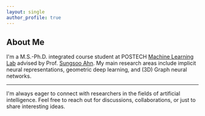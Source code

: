 ```yaml
---
layout: single
author_profile: true
---
```


<!-- You can uncomment the below line if you have a professional or personal icon that represents you or your blog's brand -->
<!-- ![icon](/assets/icon/about.png) --> 


## About Me

I'm a M.S.-Ph.D. integrated course student at POSTECH [Machine Learning Lab](https://ml.postech.ac.kr/) advised by Prof. [Sungsoo Ahn](https://sites.google.com/view/sungsooahn0215/home).  My main research areas include implicit neural representations, geometric deep learning, and (3D) Graph neural networks. 

---

I'm always eager to connect with researchers in the fields of artificial intelligence. Feel free to reach out for discussions, collaborations, or just to share interesting ideas.